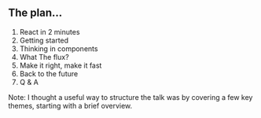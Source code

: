 ## The plan...
1. React in 2 minutes<!-- .element: class="fragment" -->
2. Getting started<!-- .element: class="fragment" -->
3. Thinking in components<!-- .element: class="fragment" -->
4. What The flux?<!-- .element: class="fragment" -->
5. Make it right, make it fast<!-- .element: class="fragment" -->
7. Back to the future<!-- .element: class="fragment" -->
8. Q & A<!-- .element: class="fragment" -->

Note:
I thought a useful way to structure the talk was by covering a few key themes, starting with a brief overview.
  
